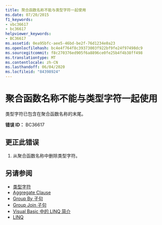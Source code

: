 ```yaml
---
title: 聚合函数名称不能与类型字符一起使用
ms.date: 07/20/2015
f1_keywords:
- vbc36617
- bc36617
helpviewer_keywords:
- BC36617
ms.assetid: 0ea95bfc-aee5-46bd-be2f-76d1234e0a23
ms.openlocfilehash: bc4e4f764f8c39373003f922bf9fe24f97498dc9
ms.sourcegitcommit: f8c270376ed905f6a8896ce0fe25b4f4b38ff498
ms.translationtype: MT
ms.contentlocale: zh-CN
ms.lasthandoff: 06/04/2020
ms.locfileid: "84398924"
---
```

# <a name="aggregate-function-name-cannot-be-used-with-a-type-character"></a>聚合函数名称不能与类型字符一起使用
类型字符已包含在聚合函数名称的末尾。  
  
 **错误 ID：** BC36617  
  
## <a name="to-correct-this-error"></a>更正此错误  
  
1. 从聚合函数名称中删除类型字符。  
  
## <a name="see-also"></a>另请参阅

- [类型字符](../programming-guide/language-features/data-types/type-characters.md)
- [Aggregate Clause](../language-reference/queries/aggregate-clause.md)
- [Group By 子句](../language-reference/queries/group-by-clause.md)
- [Group Join 子句](../language-reference/queries/group-join-clause.md)
- [Visual Basic 中的 LINQ 简介](../programming-guide/language-features/linq/introduction-to-linq.md)
- [LINQ](../programming-guide/language-features/linq/index.md)
